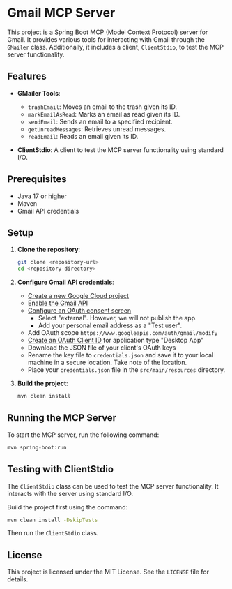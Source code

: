 # Gmail MCP Server

This project is a Spring Boot MCP (Model Context Protocol) server for Gmail. It provides various tools for interacting with Gmail through the `GMailer` class. Additionally, it includes a client, `ClientStdio`, to test the MCP server functionality.

## Features

- **GMailer Tools**:
    - `trashEmail`: Moves an email to the trash given its ID.
    - `markEmailAsRead`: Marks an email as read given its ID.
    - `sendEmail`: Sends an email to a specified recipient.
    - `getUnreadMessages`: Retrieves unread messages.
    - `readEmail`: Reads an email given its ID.

- **ClientStdio**: A client to test the MCP server functionality using standard I/O.

## Prerequisites

- Java 17 or higher
- Maven
- Gmail API credentials

## Setup

1. **Clone the repository**:
    ```sh
    git clone <repository-url>
    cd <repository-directory>
    ```

2. **Configure Gmail API credentials**:
    - [Create a new Google Cloud project](https://console.cloud.google.com/projectcreate)
    - [Enable the Gmail API](https://console.cloud.google.com/workspace-api/products)
    - [Configure an OAuth consent screen](https://console.cloud.google.com/apis/credentials/consent)
      - Select "external". However, we will not publish the app.
      - Add your personal email address as a "Test user". 
    - Add OAuth scope `https://www.googleapis.com/auth/gmail/modify`
    - [Create an OAuth Client ID](https://console.cloud.google.com/apis/credentials/oauthclient) for application type "Desktop App"
    - Download the JSON file of your client's OAuth keys 
    - Rename the key file to `credentials.json` and save it to your local machine in a secure location. Take note of the location.
    - Place your `credentials.json` file in the `src/main/resources` directory.



3. **Build the project**:
    ```sh
    mvn clean install
    ```

## Running the MCP Server

To start the MCP server, run the following command:
```sh
mvn spring-boot:run
```

## Testing with ClientStdio

The `ClientStdio` class can be used to test the MCP server functionality. It interacts with the server using standard I/O.

Build the project first using the command:
```sh
mvn clean install -DskipTests
```

Then run the `ClientStdio` class.

## License

This project is licensed under the MIT License. See the `LICENSE` file for details.